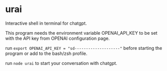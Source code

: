 # urai

Interactive shell in terminal for chatgpt.

This program needs the environment variable OPENAI_API_KEY to be set with the API key from OPENAI configuration page.

run `export OPENAI_API_KEY = "sd--------------------"` before starting the program or add to the bash/zsh profile.

run `node urai` to start your conversation with chatgpt.
